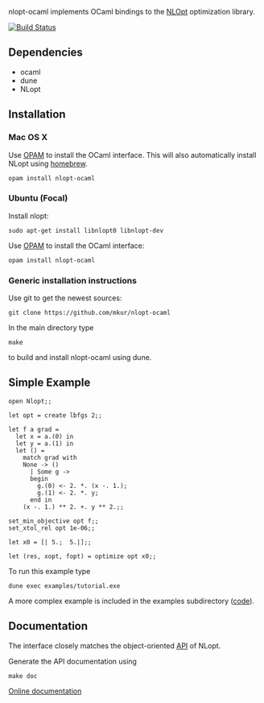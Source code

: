 
nlopt-ocaml implements OCaml bindings to the [NLOpt](http://ab-initio.mit.edu/wiki/index.php/NLopt) optimization library. 

[![Build Status](https://travis-ci.org/mkur/nlopt-ocaml.svg?branch=master)](https://travis-ci.org/mkur/nlopt-ocaml)

## Dependencies

* ocaml
* dune
* NLopt 

## Installation

### Mac OS X

Use [OPAM](https://opam.ocaml.org/) to install the OCaml interface. This will also automatically install NLopt using [homebrew](https://brew.sh/). 

	opam install nlopt-ocaml

### Ubuntu (Focal)

Install nlopt:

	sudo apt-get install libnlopt0 libnlopt-dev
	
Use [OPAM](https://opam.ocaml.org/) to install the OCaml interface:

	opam install nlopt-ocaml

### Generic installation instructions

Use git to get the newest sources:

	git clone https://github.com/mkur/nlopt-ocaml

In the main directory type

	make 
		
to build and install nlopt-ocaml using dune.

## Simple Example

	open Nlopt;;
	
	let opt = create lbfgs 2;;
	
	let f a grad = 					
	  let x = a.(0) in
	  let y = a.(1) in
	  let () =
	    match grad with
		None -> ()
	      | Some g ->
		  begin  
		    g.(0) <- 2. *. (x -. 1.);
		    g.(1) <- 2. *. y;
		  end in
	    (x -. 1.) ** 2. +. y ** 2.;;
	
	set_min_objective opt f;;
	set_xtol_rel opt 1e-06;;
	
	let x0 = [| 5.;  5.|];;
	
	let (res, xopt, fopt) = optimize opt x0;;
	
To run this example type

	dune exec examples/tutorial.exe

A more complex example is included in the examples subdirectory ([code](https://github.com/mkur/nlopt-ocaml/blob/master/examples/rosenbrock.ml)).

## Documentation

The interface closely matches the object-oriented [API](http://ab-initio.mit.edu/wiki/index.php/NLopt_Reference) of NLopt. 

Generate the API documentation using

	make doc

[Online documentation](https://mkur.github.io/nlopt-ocaml/api/index.html)



